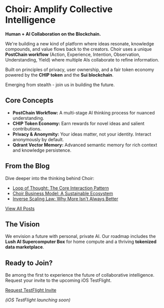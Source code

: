 # Choir: Amplify Collective Intelligence

**Human + AI Collaboration on the Blockchain.**

We're building a new kind of platform where ideas resonate, knowledge compounds, and value flows back to the creators. Choir uses a unique **PostChain workflow** (Action, Experience, Intention, Observation, Understanding, Yield) where multiple AIs collaborate to refine information.

Built on principles of privacy, user ownership, and a fair token economy powered by the **CHIP token** and the **Sui blockchain**.

Emerging from stealth - join us in building the future.

## Core Concepts

*   **PostChain Workflow:** A multi-stage AI thinking process for nuanced understanding.
*   **CHIP Token Economy:** Earn rewards for novel ideas and salient contributions.
*   **Privacy & Anonymity:** Your ideas matter, not your identity. Interact anonymously by default.
*   **Qdrant Vector Memory:** Advanced semantic memory for rich context and knowledge persistence.

## From the Blog

Dive deeper into the thinking behind Choir:

*   [Loop of Thought: The Core Interaction Pattern](/blog/loop_of_thought)
*   [Choir Business Model: A Sustainable Ecosystem](/blog/business_model)
*   [Inverse Scaling Law: Why More Isn't Always Better](/blog/inverse_scaling_law)

[View All Posts](/blog)

## The Vision

We envision a future with personal, private AI. Our roadmap includes the **Lush AI Supercomputer Box** for home compute and a thriving **tokenized data marketplace**.



## Ready to Join?

Be among the first to experience the future of collaborative intelligence. Request your invite to the upcoming iOS TestFlight.

[Request TestFlight Invite](mailto:yusef@choir.chat?subject=Choir%20TestFlight%20Invite%20Request)

*(iOS TestFlight launching soon)*
